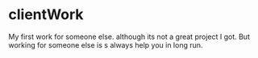 # clientWork
My first work for someone else. although its not a great project I got. But working for someone else is s always help you in long run.
